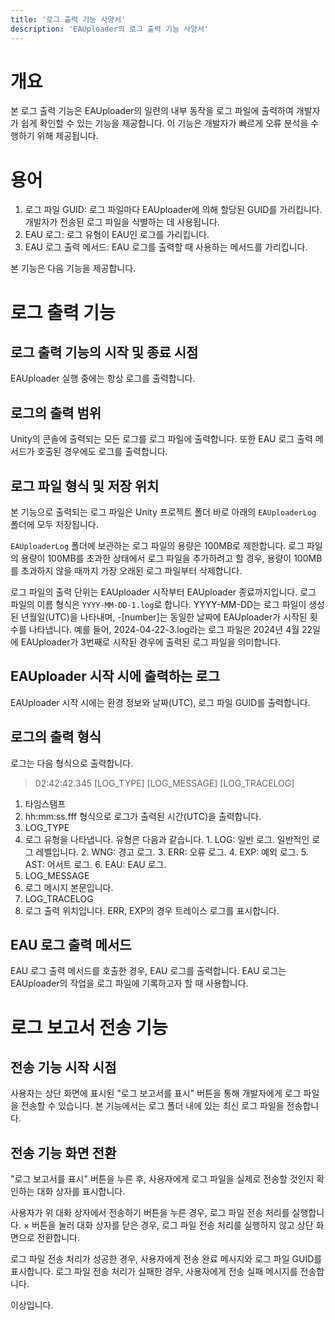 ```yaml
---
title: '로그 출력 기능 사양서'
description: 'EAUploader의 로그 출력 기능 사양서'
---
```


# 개요

본 로그 출력 기능은 EAUploader의 일련의 내부 동작을 로그 파일에 출력하여 개발자가 쉽게 확인할 수 있는 기능을 제공합니다. 이 기능은 개발자가 빠르게 오류 분석을 수행하기 위해 제공됩니다.

# 용어

1. 로그 파일 GUID: 로그 파일마다 EAUploader에 의해 할당된 GUID를 가리킵니다. 개발자가 전송된 로그 파일을 식별하는 데 사용됩니다.
2. EAU 로그: 로그 유형이 EAU인 로그를 가리킵니다.
3. EAU 로그 출력 메서드: EAU 로그를 출력할 때 사용하는 메서드를 가리킵니다.

본 기능은 다음 기능을 제공합니다.

# 로그 출력 기능

## 로그 출력 기능의 시작 및 종료 시점

EAUploader 실행 중에는 항상 로그를 출력합니다.

## 로그의 출력 범위

Unity의 콘솔에 출력되는 모든 로그를 로그 파일에 출력합니다. 또한 EAU 로그 출력 메서드가 호출된 경우에도 로그를 출력합니다.

## 로그 파일 형식 및 저장 위치

본 기능으로 출력되는 로그 파일은 Unity 프로젝트 폴더 바로 아래의 `EAUploaderLog` 폴더에 모두 저장됩니다.

`EAUploaderLog` 폴더에 보관하는 로그 파일의 용량은 100MB로 제한합니다. 로그 파일의 용량이 100MB를 초과한 상태에서 로그 파일을 추가하려고 할 경우, 용량이 100MB를 초과하지 않을 때까지 가장 오래된 로그 파일부터 삭제합니다.

로그 파일의 출력 단위는 EAUploader 시작부터 EAUploader 종료까지입니다. 로그 파일의 이름 형식은 `YYYY-MM-DD-1.log`로 합니다. YYYY-MM-DD는 로그 파일이 생성된 년월일(UTC)을 나타내며, -[number]는 동일한 날짜에 EAUploader가 시작된 횟수를 나타냅니다. 예를 들어, 2024-04-22-3.log라는 로그 파일은 2024년 4월 22일에 EAUploader가 3번째로 시작된 경우에 출력된 로그 파일을 의미합니다.

## EAUploader 시작 시에 출력하는 로그

EAUploader 시작 시에는 환경 정보와 날짜(UTC), 로그 파일 GUID를 출력합니다.

## 로그의 출력 형식

로그는 다음 형식으로 출력합니다.

> 02:42:42.345 [LOG_TYPE] [LOG_MESSAGE] [LOG_TRACELOG]

1. 타임스탬프
  1. hh:mm:ss.fff 형식으로 로그가 출력된 시간(UTC)을 출력합니다.
2. LOG_TYPE
  1. 로그 유형을 나타냅니다. 유형은 다음과 같습니다.
    1. LOG: 일반 로그. 일반적인 로그 레벨입니다.
    2. WNG: 경고 로그.
    3. ERR: 오류 로그.
    4. EXP: 예외 로그.
    5. AST: 어서트 로그.
    6. EAU: EAU 로그.
3. LOG_MESSAGE
  1. 로그 메시지 본문입니다.
4. LOG_TRACELOG
  1. 로그 출력 위치입니다. ERR, EXP의 경우 트레이스 로그를 표시합니다.

## EAU 로그 출력 메서드

EAU 로그 출력 메서드를 호출한 경우, EAU 로그를 출력합니다. EAU 로그는 EAUploader의 작업을 로그 파일에 기록하고자 할 때 사용합니다.

# 로그 보고서 전송 기능

## 전송 기능 시작 시점

사용자는 상단 화면에 표시된 "로그 보고서를 표시" 버튼을 통해 개발자에게 로그 파일을 전송할 수 있습니다. 본 기능에서는 로그 폴더 내에 있는 최신 로그 파일을 전송합니다.

## 전송 기능 화면 전환

"로그 보고서를 표시" 버튼을 누른 후, 사용자에게 로그 파일을 실제로 전송할 것인지 확인하는 대화 상자를 표시합니다.

사용자가 위 대화 상자에서 전송하기 버튼을 누른 경우, 로그 파일 전송 처리를 실행합니다. × 버튼을 눌러 대화 상자를 닫은 경우, 로그 파일 전송 처리를 실행하지 않고 상단 화면으로 전환합니다.

로그 파일 전송 처리가 성공한 경우, 사용자에게 전송 완료 메시지와 로그 파일 GUID를 표시합니다. 로그 파일 전송 처리가 실패한 경우, 사용자에게 전송 실패 메시지를 전송합니다.

이상입니다.

